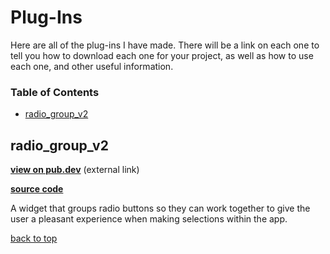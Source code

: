 # Plug-Ins

Here are all of the plug-ins I have made. There will be a link on each one to tell you how to download each one for your project, as well as how to use each one, and other useful information.

### Table of Contents
- [radio_group_v2](#radio_group_v2)

<!---     TEMPLATE
## class_name

**[view on pub.dev](pub.dev/link)** (external link)

**[source code](class_name.dart)**

Brief summary on the plug-in...

[back to top](#table-of-contents)
--->

## radio_group_v2

**[view on pub.dev](https://pub.dev/packages/radio_group_v2)** (external link)

**[source code](radio_group_v2#readme)**

A widget that groups radio buttons so they can work together to give the user a pleasant experience when making selections within the app.

[back to top](#table-of-contents)
